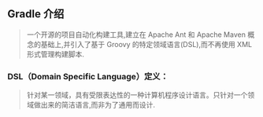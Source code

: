 ## Gradle 介绍
> 一个开源的项目自动化构建工具,建立在 Apache Ant 和 Apache Maven 概念的基础上,并引入了基于 Groovy 的特定领域语言(DSL),而不再使用 XML 形式管理构建脚本.

### DSL（Domain Specific Language）定义：
> 针对某一领域，具有受限表达性的一种计算机程序设计语言。只针对一个领域做出来的简洁语言,而非为了通用而设计.
